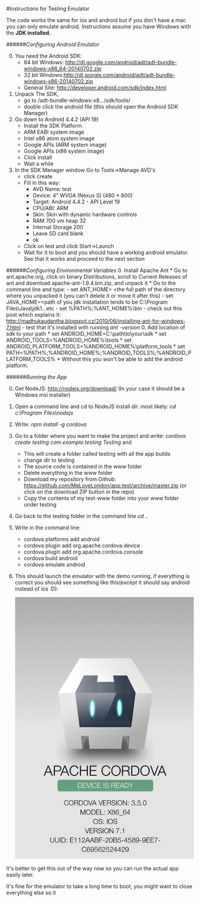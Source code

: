 #Instructions for Testing Emulator

The code works the same for ios and android but if you don't have a mac you can only emulate android. Instructions assume you have Windows with the **JDK installed.**



######*Configuring Android Emulator*

0. You need the Android SDK: 
	* 64 bit Windows: http://dl.google.com/android/adt/adt-bundle-windows-x86_64-20140702.zip
	* 32 bit Windows:http://dl.google.com/android/adt/adt-bundle-windows-x86-20140702.zip
	* General Site: http://developer.android.com/sdk/index.html
0. Unpack The SDK, 
	* go to <your-unpack-directory>/adt-bundle-windows-x8.../sdk/tools/
	* double click the android file (this should open the Android SDK Manager)
0. Go down to Android 4.4.2 (API 19)
	* Install the SDK Platform
 	* ARM EABI system image
 	* Intel x86 atom system image
 	* Google APIs (ARM system image)
 	* Google APIs (x86 system image)
 	* Click install
 	* Wait a while
0. In the SDK Manager window Go to Tools->Manage AVD's
	* click create
	* Fill in this way:
		- AVD Name: test
		- Device: 4" WVGA (Nexus S) (480 * 800)
		- Target: Android 4.4.2 - API Level 19
		- CPU/ABI: ARM
		- Skin: Skin with dynamic hardware controls
		- RAM 700 vm heap 32
		- Internal Storage 200
		- Leave SD card blank
		- ok
	* Click on test and click Start->Launch
	* Wait for it to boot and you should have a working android emulator. See that it works and proceed to the next section

######*Configuring Environmental Variables*
0. Install Apache Ant 
	* Go to ant.apache.org, click on binary Distributions, scroll to Current Releases of ant and download apache-ant-1.9.4.bin.zip, and unpack it
	* Go to the command line and type:
		 - set ANT_HOME= <the full path of the directory where you unpacked it (you can't delete it or move it after this)
		 - set JAVA_HOME=<path of you jdk installation tends to be C:\Program Files\Java\jdk1...etc
		 - set %PATH%;%ANT_HOME%\bin
		 - check out this post which explains it: http://madhukaudantha.blogspot.cz/2010/06/installing-ant-for-windows-7.html
		 - test that it's installed with running *ant -version*
0. Add location of sdk to your path
	* set ANDROID_HOME=C:\path\to\your\sdk
	* set ANDROID_TOOLS=%ANDROID_HOME%\tools
	* set ANDROID_PLATFORM_TOOLS=%ANDROID_HOME%\platform_tools
	* set PATH=%PATH%;%ANDROID_HOME%;%ANDROID_TOOLS%;%ANDROID_PLATFORM_TOOLS%
	* Without this you won't be able to add the android platform.


######*Running the App*

0. Get NodeJS: http://nodejs.org/download/ (In your case it should be a Windows msi installer)
0. Open a command line and cd to NodeJS install dir. most likely: *cd c:\Program Files\nodejs* 
0. Write: *npm install -g cordova*
0. Go to a folder where you want to make the project and write: *cordova create testing com.example.testing Testing* and
	* This will create a folder called testing with all the app builds
	* change dir to testing 
	* The source code is contained in the www folder 
	* Delete everything in the www folder
	* Download my repository from Github: https://github.com/MeLoveLondon/app.test/archive/master.zip (or click on the download ZIP button in the repo)
	* Copy the contents of my test-www folder into your www folder under testing
0. Go back to the testing folder in the command line *cd ..*
0. Write in the command line:
 	* cordova platforms add android
 	* cordova plugin add org.apache.cordova.device
 	* cordova plugin add org.apache.cordova.console
 	* cordova build android 
 	* cordova emulate android
0. This should launch the emulator with the demo running, if everything is correct you should see something like this(except it should say android instead of ios :D):

	![app screenshot](https://github.com/MeLoveLondon/app.test/blob/master/appscr.jpg)
	
It's better to get this out of the way now so you can run the actual app easily later. 

It's fine for the emulator to take a long time to boot, you might want to close everything else so it 
